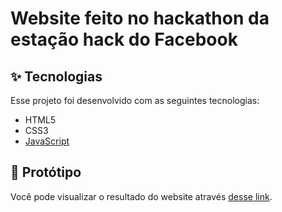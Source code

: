 # Website feito no hackathon da estação hack do Facebook

## ✨ Tecnologias

Esse projeto foi desenvolvido com as seguintes tecnologias:

- HTML5
- CSS3
- [JavaScript](https://www.javascript.com/)

## 🚀 Protótipo

Você pode visualizar o resultado do website através [desse link](https://laratatouille.djalmahenry.repl.co/).
